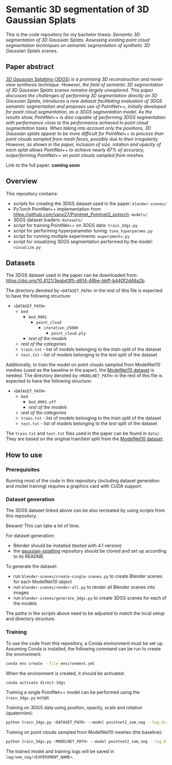 # Semantic 3D segmentation of 3D Gaussian Splats 

This is the code repository for my bachelor thesis: _Semantic 3D segmentation of 3D Gaussian Splats: Assessing existing point cloud segmentation techniques on semantic segmentation of synthetic 3D Gaussian Splats scenes_.

## Paper abstract
_[3D Gaussian Splatting (3DGS)](https://github.com/graphdeco-inria/gaussian-splatting) is a promising 3D reconstruction
and novel-view synthesis technique. However, the field of semantic 3D segmentation of 3D Gaussian Splats scenes remains
largely unexplored. This paper discusses the challenges of performing 3D segmentation directly on 3D Gaussian Splats,
introduces a new dataset facilitating evaluation of 3DGS semantic segmentation and proposes use of PointNet++,
initially developed for point cloud segmentation, as a 3DGS segmentation model. As the results show, PointNet++
is also capable of performing 3DGS segmentation with performance close to the performance achieved in point cloud
segmentation tasks. When taking into account only the positions, 3D Gaussian splats appear to be more difficult
for PointNet++ to process than point clouds sampled from mesh faces, possibly due to their irregularity.
However, as shown in the paper, inclusion of size, rotation and opacity of each splat allows PointNet++ to achieve
nearly 87% of accuracy, outperforming PointNet++ on point clouds sampled from meshes._

Link to the full paper: **coming soon**

## Overview
This repository contains:
- scripts for creating the 3DGS dataset used in the paper: `blender-scenes/`
- PyTorch PointNet++ implementation from https://github.com/yanx27/Pointnet_Pointnet2_pytorch: `models/`
- 3DGS dataset loaders: `datasets/`
- script for training PointNet++ on 3DGS data: `train_3dgs.py`
- script for performing hyperparameter tuning: `tune_hyperparams.py`
- script for running multiple experiments: `experiments.py`
- script for visualizing 3DGS segmentation performed by the model: `visualize.py`

## Datasets
The 3DGS dataset used in the paper can be downloaded from: https://doi.org/10.4121/3eabd3f5-d814-48be-bbff-b440f2d48a2b.

The directory denoted by `<DATASET_PATH>` in the rest of this file is expected to have the following structure:
- `<DATASET_PATH>`
  - `bed`
    - `bed_0001`
      - `point_cloud`
        - `iteration_15000`
          - `point_cloud.ply`
    - _rest of the models_
  - _rest of the categories_
  - `train.txt` - list of models belonging to the _train_ split of the dataset
  - `test.txt` - list of models belonging to the _test_ split of the dataset

Additionally, to train the model on point clouds sampled from ModelNet10 meshes (used as the baseline in the paper),
the [ModelNet10 dataset](https://modelnet.cs.princeton.edu/#) is needed.
The directory denoted by `<MODELNET_PATH>` in the rest of this file is expected to have the following structure:
- `<DATASET_PATH>`
  - `bed`
    - `bed_0001.off`
    - _rest of the models_
  - _rest of the categories_
  - `train.txt` - list of models belonging to the _train_ split of the dataset
  - `test.txt` - list of models belonging to the _test_ split of the dataset

The `train.txt` and `test.txt` files used in the paper can be found in `data/`.
They are based on the original train/test split from the [ModelNet10 dataset](https://modelnet.cs.princeton.edu/#).

## How to use

### Prerequisites
Running most of the code in this repository (including dataset generation and model training) requires a graphics card
with CUDA support.

### Dataset generation
The 3DGS dataset linked above can be also recreated by using scripts from this repository.

Beware! This can take a lot of time.

For dataset generation:
- Blender should be installed (tested with 4.1 version)
- the [gaussian-splatting](https://github.com/graphdeco-inria/gaussian-splatting) repository should be cloned
  and set up according to its README

To generate the dataset:
- run `blender-scenes/create-single-scenes.py` to create Blender scenes for each ModelNet10 object
- run `blender-scenes/render-all.py` to render all Blender scenes into images
- run `blender-scenes/generate_3dgs.py` to create 3DGS scenes for each of the models

The paths in the scripts above need to be adjusted to match the local setup and directory structure.

### Training
To use the code from this repository, a Conda environment must be set up.
Assuming Conda is installed, the following command can be run to create the environment:
```bash
conda env create --file environment.yml
```

When the environment is created, it should be activated:
```bash
conda activate direct-3dgs
```

Training a single PointNet++ model can be performed using the `train_3dgs.py` script.

Training on 3DGS data using position, opacity, scale and rotation (quaternion):
```bash
python train_3dgs.py <DATASET_PATH> --model pointnet2_sem_seg --log_dir <EXPERIMENT_NAME> --batch_size <BATCH_SIZE> --epoch <EPOCHS> --extra_features opacity,scale,rotation_quat
```

Training on point clouds sampled from ModelNet10 meshes (the baseline):
```bash
python train_3dgs.py <MODELNET_PATH> --model pointnet2_sem_seg --log_dir <EXPERIMENT_NAME> --batch_size <BATCH_SIZE> --epoch <EPOCHS> --dataset_type SampledMesh
```

The trained model and training logs will be saved in `log/sem_seg/<EXPERIMENT_NAME>`.
